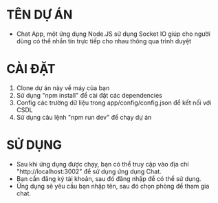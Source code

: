 # TÊN DỰ ÁN

- Chat App, một ứng dụng Node.JS sử dụng Socket IO giúp cho người dùng có thể nhắn tin trực tiếp cho nhau thông qua trình duyệt

# CÀI ĐẶT

1. Clone dự án này về máy của bạn
2. Sử dụng "npm install" để cài đặt các dependencies
3. Config các trường dữ liệu trong app/config/config.json để kết nối với CSDL
4. Sử dụng câu lệnh "npm run dev" để chạy dự án

# SỬ DỤNG

- Sau khi ứng dụng được chạy, bạn có thể truy cập vào địa chỉ "http://localhost:3002" để sử dụng ứng dụng Chat.
- Bạn cần đăng ký tài khoản, sau đó đăng nhập để có thể sử dụng.
- Ứng dụng sẽ yêu cầu bạn nhập tên, sau đó chọn phòng để tham gia chat.
